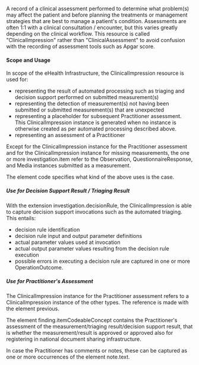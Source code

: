 A record of a clinical assessment performed to determine what problem(s) may affect
the patient and before planning the treatments or management strategies that are best
to manage a patient's condition. Assessments are often 1:1 with a clinical consultation / encounter,
but this varies greatly depending on the clinical workflow. This resource is called
"ClinicalImpression" rather than "ClinicalAssessment" to avoid confusion with the recording
of assessment tools such as Apgar score.

#### Scope and Usage

In scope of the eHealth Infrastructure, the ClinicalImpression resource is used for:

* representing the result of automated processing such as triaging and decision support performed on submitted measurement(s)
* representing the detection of measurement(s) not having been submitted or submitted measurement(s) that are unexpected 
* representing a placeholder for subsequent Practitioner assessment. This ClinicalImpression instance is generated when no instance is otherwise created as per automated processing described above. 
* representing an assessment of a Practitioner

Except for the ClinicalImpression instance for the Practitioner assessment and for the
ClinicalImpression instance for missing measurements, the one or more investigation.item
refer to the Observation, QuestionnaireResponse, and Media instances submitted as a measurement.

The element code specifies what kind of the above uses is the case.

##### Use for Decision Support Result / Triaging Result

With the extension investigation.decisionRule, the ClinicalImpression is able to capture
decision support invocations such as the automated triaging. This entails:

* decision rule identification
* decision rule input and output parameter definitions
* actual parameter values used at invocation
* actual output parameter values resulting from the decision rule execution
* possible errors in executing a decision rule are captured in one or more OperationOutcome.

##### Use for Practitioner's Assessment

The ClinicalImpression instance for the Practitioner assessment refers to 
a ClinicalImpression instance of the other types. The reference is made with the element previous.

The element finding.itemCodeableConcept contains the Practitioner's assessment of the measurement/triaging result/decision support result, that is
whether the measurement/result is approved or approved also for registering in national document sharing infrastructure.

In case the Practitioner has comments or notes, these can be captured as one or more occurrences of the element note.text. 